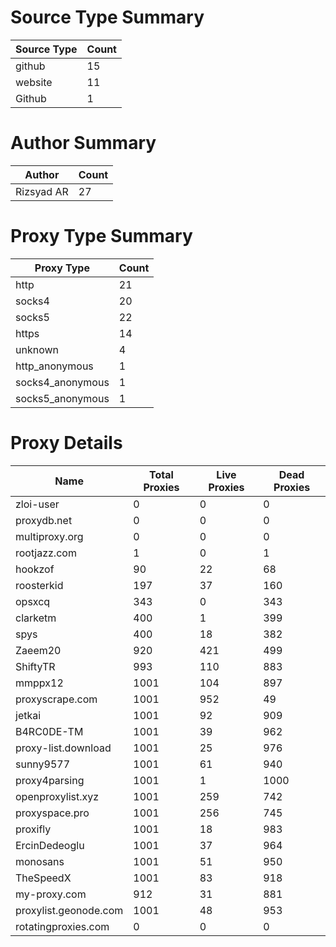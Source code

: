# Source Type Summary

| Source Type | Count |
|-------------|-------|
| github | 15 |
| website | 11 |
| Github | 1 |


# Author Summary

| Author | Count |
|--------|-------|
| Rizsyad AR | 27 |


# Proxy Type Summary

| Proxy Type | Count |
|------------|-------|
| http | 21 |
| socks4 | 20 |
| socks5 | 22 |
| https | 14 |
| unknown | 4 |
| http_anonymous | 1 |
| socks4_anonymous | 1 |
| socks5_anonymous | 1 |


# Proxy Details

| Name | Total Proxies | Live Proxies | Dead Proxies |
|------|---------------|--------------|---------------|
| zloi-user | 0 | 0 | 0 |
| proxydb.net | 0 | 0 | 0 |
| multiproxy.org | 0 | 0 | 0 |
| rootjazz.com | 1 | 0 | 1 |
| hookzof | 90 | 22 | 68 |
| roosterkid | 197 | 37 | 160 |
| opsxcq | 343 | 0 | 343 |
| clarketm | 400 | 1 | 399 |
| spys | 400 | 18 | 382 |
| Zaeem20 | 920 | 421 | 499 |
| ShiftyTR | 993 | 110 | 883 |
| mmppx12 | 1001 | 104 | 897 |
| proxyscrape.com | 1001 | 952 | 49 |
| jetkai | 1001 | 92 | 909 |
| B4RC0DE-TM | 1001 | 39 | 962 |
| proxy-list.download | 1001 | 25 | 976 |
| sunny9577 | 1001 | 61 | 940 |
| proxy4parsing | 1001 | 1 | 1000 |
| openproxylist.xyz | 1001 | 259 | 742 |
| proxyspace.pro | 1001 | 256 | 745 |
| proxifly | 1001 | 18 | 983 |
| ErcinDedeoglu | 1001 | 37 | 964 |
| monosans | 1001 | 51 | 950 |
| TheSpeedX | 1001 | 83 | 918 |
| my-proxy.com | 912 | 31 | 881 |
| proxylist.geonode.com | 1001 | 48 | 953 |
| rotatingproxies.com | 0 | 0 | 0 |

